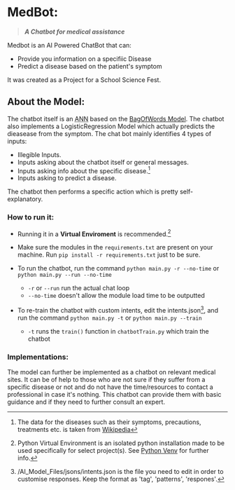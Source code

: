 # **MedBot**: 
>***A Chatbot for medical assistance***



Medbot is an AI Powered ChatBot that can:
+ Provide you information on a specifiic Disease
+ Predict a disease based on the patient's symptom

It was created as a Project for a School Science Fest.


## About the Model:
The chatbot itself is an <abbr title='Artificial Neural Network'>ANN</abbr> based on the [BagOfWords Model](https://www.geeksforgeeks.org/bag-of-words-bow-model-in-nlp/).
The chatbot also implements a LogisticRegression Model which actually predicts the dieasease from the symptom. The chat bot mainly identifies 4 types of inputs:
- Illegible Inputs.
- Inputs asking about the chatbot itself or general messages.
- Inputs asking info about the specific disease.[^1]
- Inputs asking to predict a disease.

The chatbot then performs a specific action which is pretty self-explanatory.

### How to run it:
- Running it in a **Virtual Enviroment** is recommended.[^2]
- Make sure the modules in the `requirements.txt` are present on your machine. Run `pip install -r requirements.txt` just to be sure.


- To run the chatbot, run the command `python main.py -r --no-time` or `python main.py --run --no-time`
  - `-r` or `--run` run the actual chat loop
  - `--no-time` doesn't allow the module load time to be outputted
  

- To re-train the chatbot with custom intents, edit the intents.json[^3], and run the command `python main.py -t` or `python main.py --train`
  - `-t` runs the `train()` function in `chatbotTrain.py` which train the chatbot
  
### Implementations:
The model can further be implemented as a chatbot on relevant medical sites. It can be of help to those who are not sure if they suffer from a specific disease or not and do not have the time/resources to contact a professional in case it's nothing. This chatbot can provide them with basic guidance and if they need to further consult an expert.

[^1]: The data for the diseases such as their symptoms, precautions, treatments etc. is taken from [Wikipedia](wikipedia.org)
[^2]: Python Virtual Environment is an isolated python installation made to be used specifically for select project(s). See [Python Venv](https://docs.python.org/3/library/venv.html) for further info.
[^3]: /AI_Model_Files/jsons/intents.json is the file you need to edit in order to customise responses. Keep the format as 'tag', 'patterns', 'respones'.
